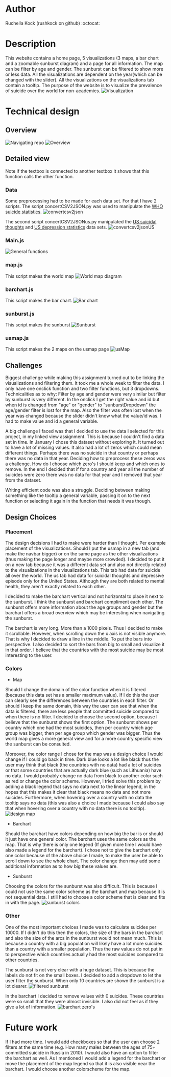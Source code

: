 # Author
Ruchella Kock (rushkock on github) :octocat:

# Description
This website contains a home page, 5 visualizations (3 maps, a bar chart and a zoomable sunburst diagram) and a page for all information. The map can be filter by age and gender. The sunburst can be filtered to show more or less data. All the visualizations are dependent on the year(which can be changed with the slider). All the visualizations on the visualizations tab contain a tooltip. The purpose of the website is to visualize the prevalence of suicide over the world for non-academics.
![Visualization](doc/reportPhoto.jpg)

# Technical design
## Overview
![Navigating repo](doc/repo.jpg)
![Overview](doc/overview.jpg)

## Detailed view
Note if the textbox is connected to another textbox it shows that this function calls the other function.

### Data
Some preprocessing had to be made for each data set. For that I have 2 scripts.
The script concertCSV2JSON.py was used to manipulate the [WHO suicide statistics](https://www.kaggle.com/szamil/who-suicide-statistics).
![convertcsv2json](doc/convertcsv2json.jpg)

The second script concertCSV2JSONus.py manipulated the [US suicidal thoughts](https://data.world/samhsa/serious-thoughts-of-suicide) and [US depression statistics](https://data.world/samhsa/major-depressive-episode) data sets.
![convertcsv2jsonUS](doc/convertcsv2jsonUs.jpg)

### Main.js
![General functions](doc/generalFunctions.jpg)

### map.js
This script makes the world map
![World map diagram](doc/worldmapDiagram.jpg)

### barchart.js
This script makes the bar chart.
![Bar chart](doc/barChartDiagram.jpg)

### sunburst.js
This script makes the sunburst
![Sunburst](doc/sunburstDiagram.jpg)

### usmap.js
This script makes the 2 maps on the usmap page
![usMap](doc/usMapDiagram.jpg)

## Challenges
Biggest challenge while making this assignment turned out to be linking the visualizations and filtering them. It took me a whole week to filter the data. I only have one onclick function and two filter functions, but 3 dropdowns.
Technicalities as to why:
Filter by age and gender were very similar but filter by sunburst is very different. In the onclick I get the right value and id but when id is changed from "age" or "gender" to "sunburstDropdown" the age/gender filter is lost for the map.
Also the filter was often lost when the year was changed because the slider didn't know what the value/id was. I had to make value and id a general variable.

A big challenge I faced was that I decided to use the data I selected for this project, in my linked view assignment. This is because I couldn't find a data set in time. In January I chose this dataset without exploring it. It turned out to have a lot of missing values. It also had a lot of zeros which could mean different things. Perhaps there was no suicide in that country or perhaps there was no data in that year. Deciding how to preprocess these zeros was a challenge. How do I choose which zero's I should keep and which ones to remove. In the end I decided that if for a country and year all the number of suicides were zero there was no data for that year and I removed that year from the dataset.

Writing efficient code was also a struggle. Deciding between making something like the tooltip a general variable, passing it on to the next function or selecting it again in the function that needs it was though.

## Design Choices
### Placement
The design decisions I had to make were harder than I thought. Per example placement of the visualizations. Should I put the usmap in a new tab (and make the navbar bigger) or on the same page as the other visualizations (thus making the page longer and maybe more crowded).
I decided to put it on a new tab because it was a different data set and also not directly related to the visualizations in the visualizations tab.
This tab had data for suicide all over the world. The us tab had data for suicidal thoughts and depressive episode only for the United States. Although they are both related to mental health, they aren't exactly related to each other.

I decided to make the barchart vertical and not horizontal to place it next to the sunburst. I think the sunburst and barchart compliment each other. The sunburst offers more information about the age groups and gender but the barchart offers a broad overview which may be interesting when navigating the sunburst.

The barchart is very long. More than a 1000 pixels. Thus I decided to make it scrollable. However, when scrolling down the x axis is not visible anymore. That is why I decided to draw a line in the middle. To put the bars into perspective.
I also decided to sort the bars from big to small and visualize it in that order. I believe that the countries with the most suicide may be most interesting to the user.

### Colors
- Map

Should I change the domain of the color function when it is filtered (because this data set has a smaller maximum value). If I do this the user can clearly see the differences between the countries in each filter. Or should I keep the same domain, this way the user can see that when the data is filtered, there are less people that committed suicide compared to when there is no filter.
I decided to choose the second option, because I believe that the sunburst shows the first option. The sunburst shows per country which one had the most suicides, then per country which age group was bigger, then per age group which gender was bigger. Thus the world map gives a more general view and for a more country specific view the sunburst can be consulted.

Moreover, the color range I chose for the map was a design choice I would change if I could go back in time. Dark blue looks a lot like black thus the user may think that black (the countries with no data) had a lot of suicides or that some countries that are actually dark blue (such as Lithuania) have no data. I would probably change no data from black to another color such as red or change the color scheme.
However, I tried solve this problem by adding a black legend that says no data next to the linear legend, in the hopes that this makes it clear that black means no data and not more suicides. Furthermore, when hovering over a country with no data the tooltip says no data (this was also a choice I made because I could also say that when hovering over a country with no data there is no tooltip).
![design map](doc/designMap.jpg)

- Barchart

Should the barchart have colors depending on how big the bar is or should it just have one general color.
The barchart uses the same colors as the map. That is why there is only one legend (If given more time I would have also made a legend for the barchart). I chose not to give the barchart only one color because of the above choice I made, to make the user be able to scroll down to see the whole chart. The color change then may add some additional information as to how big these values are.

- Sunburst

Choosing the colors for the sunburst was also difficult. This is because I could not use the same color scheme as the barchart and map because it is not sequential data. I still had to choose a color scheme that is clear and fits in with the page.
![sunburst colors](doc/sunburstColors.jpg)

### Other
One of the most important choices I made was to calculate suicides per 10000.
If I didn't do this then the colors, the size of the bars in the barchart and also the size of the arcs in the sunburst would not mean much.
This is because a country with a big population will likely have a lot more suicides than a country with a smaller population. Thus the raw values do not put in to perspective which countries actually had the most suicides compared to other countries.

The sunburst is not very clear with a huge dataset. This is because the labels do not fit on the small boxes.
I decided to add a dropdown to let the user filter the sunburst. When only 10 countries are shown the sunburst is a lot clearer.
![filtered sunburst](doc/filteredSunburst.jpg)

In the barchart I decided to remove values with 0 suicides. These countries were so small that they were almost invisible. I also did not feel as if they give a lot of information.
![barchart zero's](doc/barchartWithZero's.jpg)

# Future work
If I had more time. I would add checkboxes so that the user can choose 2 filters at the same time (e.g. How many males between the ages of 75+ committed suicide in Russia in 2010). I would also have an option to filter the barchart as well. As I mentioned I would add a legend for the barchart or move the placement of the map legend so that it is also visible near the barchart.
I would choose another colorscheme for the map.

